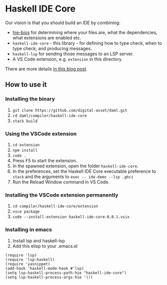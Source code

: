 # Haskell IDE Core

Our vision is that you should build an IDE by combining:

* [hie-bios](https://github.com/mpickering/haskell-ide-engine/tree/hie-bios/hie-bios) for determining where your files are, what the dependencies, what extensions are enabled etc.
* `haskell-ide-core` - this library - for defining how to type check, when to type check, and producing messages.
* `haskell-lsp` for sending those messages to an LSP server.
* A VS Code extension, e.g. `extension` in this directory.

There are more details [in this blog post](https://4ta.uk/p/shaking-up-the-ide).

## How to use it

### Installing the binary

1. `git clone https://github.com/digital-asset/daml.git`
2. `cd daml/compiler/haskell-ide-core`
3. `stack build`

### Using the VSCode extension

1. `cd extension`
2. `npm install`
3. `code .`
4. Press F5 to start the extension.
5. In the spawned extension, open the folder `haskell-ide-core`.
6. In the preferences, set the Haskell IDE Core executable preference to `stack` and the arguments to `exec -- ide-demo --lsp .ghci`
7. Run the Reload Window command in VS Code.

### Installing the VSCode extension permanently

1. `cd compiler/haskell-ide-core/extension`
2. `vsce package`
3. `code --install-extension haskell-ide-core-0.0.1.vsix`

### Installing in emacs
1. Install lsp and haskell-lsp
2. Add this elisp to your .emacs.el
```elisp
(require 'lsp)
(require 'lsp-haskell)
(require 'yasnippet)
(add-hook 'haskell-mode-hook #'lsp)
(setq lsp-haskell-process-path-hie "haskell-ide-core")
(setq lsp-haskell-process-args-hie '())
```
